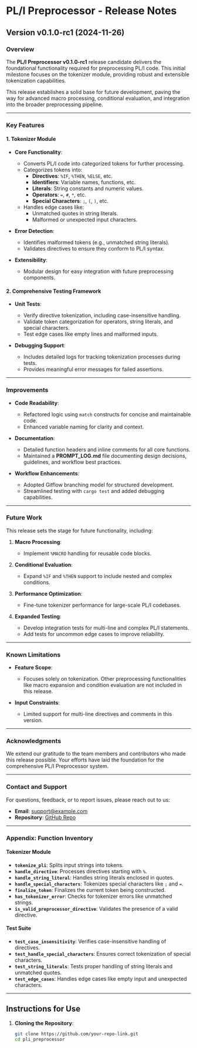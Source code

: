 # PL/I Preprocessor - Release Notes

## Version v0.1.0-rc1 (2024-11-26)

### Overview
The **PL/I Preprocessor v0.1.0-rc1** release candidate delivers the foundational functionality required for preprocessing PL/I code. This initial milestone focuses on the tokenizer module, providing robust and extensible tokenization capabilities. 

This release establishes a solid base for future development, paving the way for advanced macro processing, conditional evaluation, and integration into the broader preprocessing pipeline.

---

### Key Features
#### **1. Tokenizer Module**
- **Core Functionality**:
  - Converts PL/I code into categorized tokens for further processing.
  - Categorizes tokens into:
    - **Directives**: `%IF`, `%THEN`, `%ELSE`, etc.
    - **Identifiers**: Variable names, functions, etc.
    - **Literals**: String constants and numeric values.
    - **Operators**: `=`, `#`, `*`, etc.
    - **Special Characters**: `;`, `(`, `)`, etc.
  - Handles edge cases like:
    - Unmatched quotes in string literals.
    - Malformed or unexpected input characters.

- **Error Detection**:
  - Identifies malformed tokens (e.g., unmatched string literals).
  - Validates directives to ensure they conform to PL/I syntax.

- **Extensibility**:
  - Modular design for easy integration with future preprocessing components.

#### **2. Comprehensive Testing Framework**
- **Unit Tests**:
  - Verify directive tokenization, including case-insensitive handling.
  - Validate token categorization for operators, string literals, and special characters.
  - Test edge cases like empty lines and malformed inputs.

- **Debugging Support**:
  - Includes detailed logs for tracking tokenization processes during tests.
  - Provides meaningful error messages for failed assertions.

---

### Improvements
- **Code Readability**:
  - Refactored logic using `match` constructs for concise and maintainable code.
  - Enhanced variable naming for clarity and context.

- **Documentation**:
  - Detailed function headers and inline comments for all core functions.
  - Maintained a **PROMPT_LOG.md** file documenting design decisions, guidelines, and workflow best practices.

- **Workflow Enhancements**:
  - Adopted Gitflow branching model for structured development.
  - Streamlined testing with `cargo test` and added debugging capabilities.

---

### Future Work
This release sets the stage for future functionality, including:
1. **Macro Processing**:
   - Implement `%MACRO` handling for reusable code blocks.

2. **Conditional Evaluation**:
   - Expand `%IF` and `%THEN` support to include nested and complex conditions.

3. **Performance Optimization**:
   - Fine-tune tokenizer performance for large-scale PL/I codebases.

4. **Expanded Testing**:
   - Develop integration tests for multi-line and complex PL/I statements.
   - Add tests for uncommon edge cases to improve reliability.

---

### Known Limitations
- **Feature Scope**:
  - Focuses solely on tokenization. Other preprocessing functionalities like macro expansion and condition evaluation are not included in this release.

- **Input Constraints**:
  - Limited support for multi-line directives and comments in this version.

---

### Acknowledgments
We extend our gratitude to the team members and contributors who made this release possible. Your efforts have laid the foundation for the comprehensive PL/I Preprocessor system.

---

### Contact and Support
For questions, feedback, or to report issues, please reach out to us:
- **Email**: [support@example.com](mailto:support@example.com)
- **Repository**: [GitHub Repo](https://github.com/your-repo-link)

---

### Appendix: Function Inventory
#### **Tokenizer Module**
- **`tokenize_pli`**: Splits input strings into tokens.
- **`handle_directive`**: Processes directives starting with `%`.
- **`handle_string_literal`**: Handles string literals enclosed in quotes.
- **`handle_special_characters`**: Tokenizes special characters like `;` and `=`.
- **`finalize_token`**: Finalizes the current token being constructed.
- **`has_tokenizer_error`**: Checks for tokenizer errors like unmatched strings.
- **`is_valid_preprocessor_directive`**: Validates the presence of a valid directive.

#### **Test Suite**
- **`test_case_insensitivity`**: Verifies case-insensitive handling of directives.
- **`test_handle_special_characters`**: Ensures correct tokenization of special characters.
- **`test_string_literals`**: Tests proper handling of string literals and unmatched quotes.
- **`test_edge_cases`**: Handles edge cases like empty input and unexpected characters.

---

## Instructions for Use
1. **Cloning the Repository**:
   ```bash
   git clone https://github.com/your-repo-link.git
   cd pli_preprocessor

